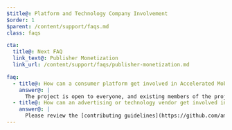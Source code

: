 ```yaml
---
$title@: Platform and Technology Company Involvement
$order: 1
$parent: /content/support/faqs.md
class: faqs

cta:
  title@: Next FAQ
  link_text@: Publisher Monetization
  link_url: /content/support/faqs/publisher-monetization.md

faq:
  - title@: How can a consumer platform get involved in Accelerated Mobile Pages?
    answer@: |
      The project is open to everyone, and existing members of the project are very enthusiastic to engage with consumer platforms on the initiative. Google has opened its cache for use for free by anyone, including to consumer platforms that would like to display AMP content in their environment. Please get in touch via [GitHub](https://github.com/ampproject/amphtml/issues/new) and we will address your questions as quickly as we can.
  - title@: How can an advertising or technology vendor get involved in Accelerated Mobile Pages?
    answer@: |
      Please review the [contributing guidelines](https://github.com/ampproject/amphtml/tree/master/3p#ads) and get in touch via [GitHub](https://github.com/ampproject/amphtml/issues/new).
---
```

